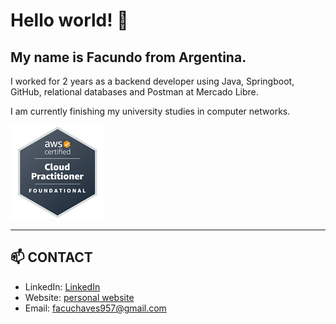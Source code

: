 # Hello world! 👋

## My name is Facundo from Argentina.

I worked for 2 years as a backend developer using Java, Springboot, GitHub, relational databases and Postman at Mercado Libre.


I am currently finishing my university studies in computer networks.

![AWS Certified Cloud Practitioner Badge](assets/AWS-Certified-Cloud-Practitioner_badge_150x150.png)

---

## 📫 CONTACT
- LinkedIn: [LinkedIn](https://www.linkedin.com/in/facundo-chaves-del-pino/)
- Website: [personal website](https://www.facundochaves.com/)
- Email: facuchaves957@gmail.com


